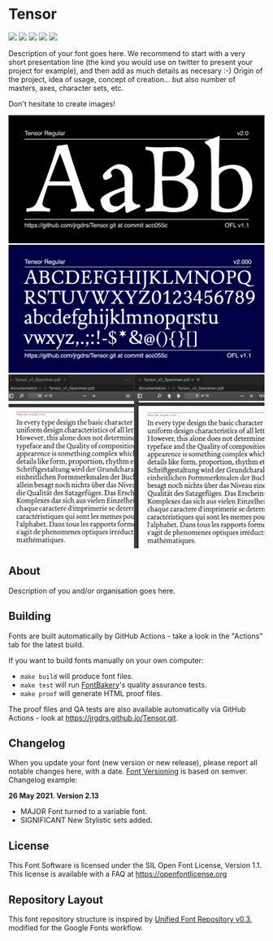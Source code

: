 # Tensor

[![][Fontspector]](https://jrgdrs.github.io/Tensor.git/fontspector/fontspector-report.html)
[![][OpenType]](https://jrgdrs.github.io/Tensor.git/fontspector/fontspector-report.html)
[![][Universal]](https://jrgdrs.github.io/Tensor.git/fontspector/fontspector-report.html)
[![][Google Fonts]](https://jrgdrs.github.io/Tensor.git/fontspector/fontspector-report.html)
[![][Glyphset]](https://jrgdrs.github.io/Tensor.git/fontspector/fontspector-report.html)

[Fontspector]: https://img.shields.io/endpoint?url=https%3A%2F%2Fjrgdrs.github.io%2FTensor.git%2Fbadges%2FFontspectorQA.json
[OpenType]: https://img.shields.io/endpoint?url=https%3A%2F%2Fjrgdrs.github.io%2FTensor.git%2Fbadges%2FOpentypeSpecificationChecks.json
[Universal]: https://img.shields.io/endpoint?url=https%3A%2F%2Fjrgdrs.github.io%2FTensor.git%2Fbadges%2FUniversalProfileChecks.json
[Google Fonts]: https://img.shields.io/endpoint?url=https%3A%2F%2Fjrgdrs.github.io%2FTensor.git%2Fbadges%2FFontFileChecks.json
[Outline Correctness]: https://img.shields.io/endpoint?url=https%3A%2F%2Fjrgdrs.github.io%2FTensor.git%2Fbadges%2FOutlineCorrectnessChecks.json
[Glyphset]: https://img.shields.io/endpoint?url=https%3A%2F%2Fjrgdrs.github.io%2FTensor.git%2Fbadges%2FGlyphsetChecks.json

Description of your font goes here. We recommend to start with a very short presentation line (the kind you would use on twitter to present your project for example), and then add as much details as necesary :-) Origin of the project, idea of usage, concept of creation… but also number of masters, axes, character sets, etc.

Don't hesitate to create images!

![Sample Image](documentation/image1.png)
![Sample Image](documentation/image-Tensor-Regular.png)
![Sample Image](documentation/Tensorv1_v2.png)

## About

Description of you and/or organisation goes here.

## Building

Fonts are built automatically by GitHub Actions - take a look in the "Actions" tab for the latest build.

If you want to build fonts manually on your own computer:

- `make build` will produce font files.
- `make test` will run [FontBakery](https://github.com/googlefonts/fontbakery)'s quality assurance tests.
- `make proof` will generate HTML proof files.

The proof files and QA tests are also available automatically via GitHub Actions - look at https://jrgdrs.github.io/Tensor.git.

## Changelog

When you update your font (new version or new release), please report all notable changes here, with a date.
[Font Versioning](https://github.com/googlefonts/gf-docs/tree/main/Spec#font-versioning) is based on semver.
Changelog example:

**26 May 2021. Version 2.13**

- MAJOR Font turned to a variable font.
- SIGNIFICANT New Stylistic sets added.

## License

This Font Software is licensed under the SIL Open Font License, Version 1.1.
This license is available with a FAQ at https://openfontlicense.org

## Repository Layout

This font repository structure is inspired by [Unified Font Repository v0.3](https://github.com/unified-font-repository/Unified-Font-Repository), modified for the Google Fonts workflow.
